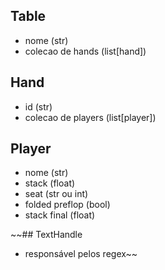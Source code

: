 ## Table
 - nome (str)
 - colecao de hands (list[hand])

## Hand
 - id (str)
 - colecao de players (list[player])

## Player
 - nome (str)
 - stack (float)
 - seat (str ou int)
 - folded preflop (bool)
 - stack final (float)

~~## TextHandle
 - responsável pelos regex~~
